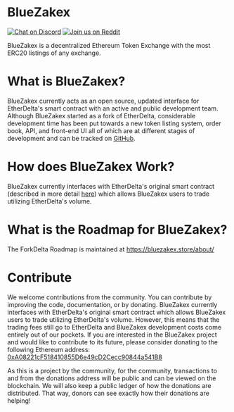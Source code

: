 # BlueZakex
[![Chat on Discord](https://img.shields.io/badge/chat-on%20discord-7289da.svg)](https://discord.gg/MPvAfMa)
[![Join us on Reddit](https://img.shields.io/badge/reddit-ForkDelta-red.svg)](https://www.reddit.com/r/ForkDelta/)

BlueZakex is a decentralized Ethereum Token Exchange with the most ERC20 listings of any exchange.


# What is BlueZakex?
BlueZakex currently acts as an open source, updated interface for EtherDelta's smart contract with an active and public development team. Although BlueZakex started as a fork of EtherDelta, considerable development time has been put towards a new token listing system, order book, API, and front-end UI all of which are at different stages of development and can be tracked on [GitHub](https://github.com/bluezakex/). 


# How does BlueZakex Work?
BlueZakex currently interfaces with EtherDelta's original smart contract (described in more detail [here](https://www.reddit.com/r/EtherDelta/comments/6kdiyl/smart_contract_overview/)) which allows BlueZakex users to trade utilizing EtherDelta's volume.


# What is the Roadmap for BlueZakex?
The ForkDelta Roadmap is maintained at https://bluezakex.store/about/


# Contribute
We welcome contributions from the community. You can contribute by improving the code, documentation, or by donating. 
BlueZakex currently interfaces with EtherDelta's original smart contract which allows BlueZakex users to trade utilizing EtherDelta's volume. However, this means that the trading fees still go to EtherDelta and BlueZakex development costs come entirely out of our pockets. If you are interested in the BlueZakex project and would like to contribute to its future, please consider donating to the following Ethereum address: <a href="https://etherscan.io/address/0xA08221cF518410855D6e49cD2Cecc90844a541B8">0xA08221cF518410855D6e49cD2Cecc90844a541B8</a>

As this is a project by the community, for the community, transactions to and from the donations address will be public and can be viewed on the blockchain. We will also keep a public ledger of how the donations are distributed. That way, donors can see exactly how their donations are helping!
